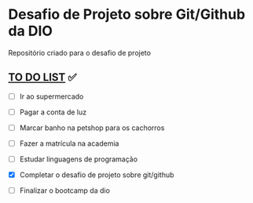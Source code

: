 # Desafio de Projeto sobre Git/Github da DIO
Repositório criado para o desafio de projeto 



## <u>TO DO LIST</u> :white_check_mark:

- [ ] Ir ao supermercado
- [ ] Pagar a conta de luz
- [ ] Marcar banho na petshop para os cachorros
- [ ] Fazer a matrícula na academia
- [ ] Estudar linguagens de programação
- [x] Completar o desafio de projeto sobre git/github
- [ ] Finalizar o bootcamp da dio

